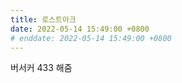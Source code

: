 ```yaml
---
title: 로스트아크
date: 2022-05-14 15:49:00 +0800
# enddate: 2022-05-14 15:49:00 +0800
---
```


버서커 433 해줌
